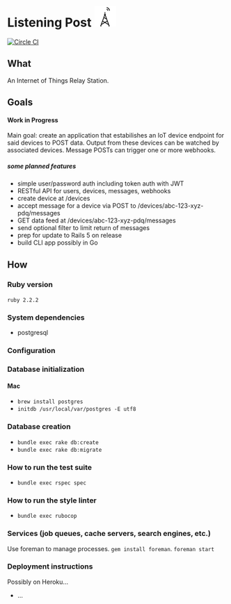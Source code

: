 # Listening Post ![](noun_32878sm.png)

[![Circle CI](https://circleci.com/gh/chaserx/listeningpost.svg?style=svg)](https://circleci.com/gh/chaserx/listeningpost)

## What

An Internet of Things Relay Station.

## Goals

#### Work in Progress

Main goal: create an application that estabilishes an IoT device endpoint for
said devices to POST data. Output from these devices can be watched by associated
devices. Message POSTs can trigger one or more webhooks.

##### some planned features

- simple user/password auth including token auth with JWT
- RESTful API for users, devices, messages, webhooks
- create device at /devices
- accept message for a device via POST to /devices/abc-123-xyz-pdq/messages
- GET data feed at /devices/abc-123-xyz-pdq/messages
- send optional filter to limit return of messages
- prep for update to Rails 5 on release
- build CLI app possibly in Go

## How

### Ruby version

`ruby 2.2.2`

### System dependencies

- postgresql

### Configuration

### Database initialization

#### Mac

- `brew install postgres`
- `initdb /usr/local/var/postgres -E utf8`

### Database creation

- `bundle exec rake db:create`
- `bundle exec rake db:migrate`

### How to run the test suite

- `bundle exec rspec spec`

### How to run the style linter

- `bundle exec rubocop`

### Services (job queues, cache servers, search engines, etc.)

Use foreman to manage processes. `gem install foreman`. `foreman start`

### Deployment instructions

Possibly on Heroku...

* ...
